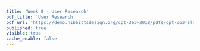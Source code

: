 ```yaml
---
title: 'Week 8 - User Research'
pdf_title: 'User Research'
pdf_url: 'https://demo.hibbittsdesign.org/cpt-363-2018/pdfs/cpt-363-slides-placeholder.pdf'
published: true
visible: true
cache_enable: false
---
```

